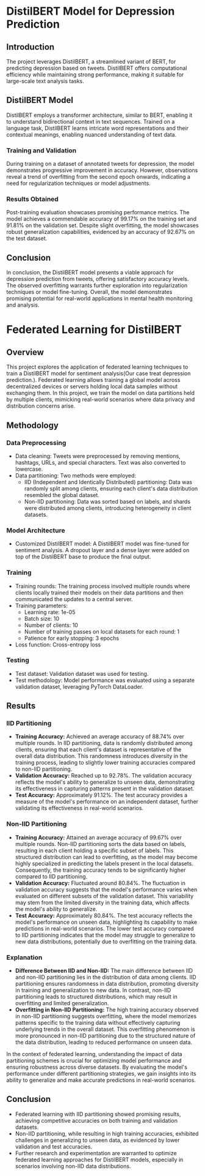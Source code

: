 # DistilBERT Model for Depression Prediction

## Introduction

The project leverages DistilBERT, a streamlined variant of BERT, for predicting depression based on tweets. DistilBERT offers computational efficiency while maintaining strong performance, making it suitable for large-scale text analysis tasks.

## DistilBERT Model

DistilBERT employs a transformer architecture, similar to BERT, enabling it to understand bidirectional context in text sequences. Trained on a language task, DistilBERT learns intricate word representations and their contextual meanings, enabling nuanced understanding of text data.

### Training and Validation

During training on a dataset of annotated tweets for depression, the model demonstrates progressive improvement in accuracy. However, observations reveal a trend of overfitting from the second epoch onwards, indicating a need for regularization techniques or model adjustments.

### Results Obtained

Post-training evaluation showcases promising performance metrics. The model achieves a commendable accuracy of 99.17% on the training set and 91.81% on the validation set. Despite slight overfitting, the model showcases robust generalization capabilities, evidenced by an accuracy of 92.67% on the test dataset.

## Conclusion

In conclusion, the DistilBERT model presents a viable approach for depression prediction from tweets, offering satisfactory accuracy levels. The observed overfitting warrants further exploration into regularization techniques or model fine-tuning. Overall, the model demonstrates promising potential for real-world applications in mental health monitoring and analysis.


# Federated Learning for DistilBERT

## Overview
This project explores the application of federated learning techniques to train a DistilBERT model for sentiment analysis(Our case treat depression prediction.). Federated learning allows training a global model across decentralized devices or servers holding local data samples without exchanging them. In this project, we train the model on data partitions held by multiple clients, mimicking real-world scenarios where data privacy and distribution concerns arise.

## Methodology
### Data Preprocessing
- Data cleaning: Tweets were preprocessed by removing mentions, hashtags, URLs, and special characters. Text was also converted to lowercase.
- Data partitioning: Two methods were employed:
  - IID (Independent and Identically Distributed) partitioning: Data was randomly split among clients, ensuring each client's data distribution resembled the global dataset.
  - Non-IID partitioning: Data was sorted based on labels, and shards were distributed among clients, introducing heterogeneity in client datasets.

### Model Architecture
- Customized DistilBERT model: A DistilBERT model was fine-tuned for sentiment analysis. A dropout layer and a dense layer were added on top of the DistilBERT base to produce the final output.

### Training
- Training rounds: The training process involved multiple rounds where clients locally trained their models on their data partitions and then communicated the updates to a central server.
- Training parameters: 
  - Learning rate: 1e-05
  - Batch size: 10
  - Number of clients: 10
  - Number of training passes on local datasets for each round: 1
  - Patience for early stopping: 3 epochs
- Loss function: Cross-entropy loss

### Testing
- Test dataset: Validation dataset was used for testing.
- Test methodology: Model performance was evaluated using a separate validation dataset, leveraging PyTorch DataLoader.

## Results
### IID Partitioning
- **Training Accuracy:** Achieved an average accuracy of 88.74% over multiple rounds. In IID partitioning, data is randomly distributed among clients, ensuring that each client's dataset is representative of the overall data distribution. This randomness introduces diversity in the training process, leading to slightly lower training accuracies compared to non-IID partitioning.
- **Validation Accuracy:** Reached up to 92.78%. The validation accuracy reflects the model's ability to generalize to unseen data, demonstrating its effectiveness in capturing patterns present in the validation dataset.
- **Test Accuracy:** Approximately 91.12%. The test accuracy provides a measure of the model's performance on an independent dataset, further validating its effectiveness in real-world scenarios.

### Non-IID Partitioning
- **Training Accuracy:** Attained an average accuracy of 99.67% over multiple rounds. Non-IID partitioning sorts the data based on labels, resulting in each client holding a specific subset of labels. This structured distribution can lead to overfitting, as the model may become highly specialized in predicting the labels present in the local datasets. Consequently, the training accuracy tends to be significantly higher compared to IID partitioning.
- **Validation Accuracy:** Fluctuated around 80.84%. The fluctuation in validation accuracy suggests that the model's performance varies when evaluated on different subsets of the validation dataset. This variability may stem from the limited diversity in the training data, which affects the model's ability to generalize.
- **Test Accuracy:** Approximately 80.84%. The test accuracy reflects the model's performance on unseen data, highlighting its capability to make predictions in real-world scenarios. The lower test accuracy compared to IID partitioning indicates that the model may struggle to generalize to new data distributions, potentially due to overfitting on the training data.

### Explanation
- **Difference Between IID and Non-IID:** The main difference between IID and non-IID partitioning lies in the distribution of data among clients. IID partitioning ensures randomness in data distribution, promoting diversity in training and generalization to new data. In contrast, non-IID partitioning leads to structured distributions, which may result in overfitting and limited generalization.
- **Overfitting in Non-IID Partitioning:** The high training accuracy observed in non-IID partitioning suggests overfitting, where the model memorizes patterns specific to the training data without effectively capturing underlying trends in the overall dataset. This overfitting phenomenon is more pronounced in non-IID partitioning due to the structured nature of the data distribution, leading to reduced performance on unseen data.

In the context of federated learning, understanding the impact of data partitioning schemes is crucial for optimizing model performance and ensuring robustness across diverse datasets. By evaluating the model's performance under different partitioning strategies, we gain insights into its ability to generalize and make accurate predictions in real-world scenarios.

## Conclusion
- Federated learning with IID partitioning showed promising results, achieving competitive accuracies on both training and validation datasets.
- Non-IID partitioning, while resulting in high training accuracies, exhibited challenges in generalizing to unseen data, as evidenced by lower validation and test accuracies.
- Further research and experimentation are warranted to optimize federated learning approaches for DistilBERT models, especially in scenarios involving non-IID data distributions.
